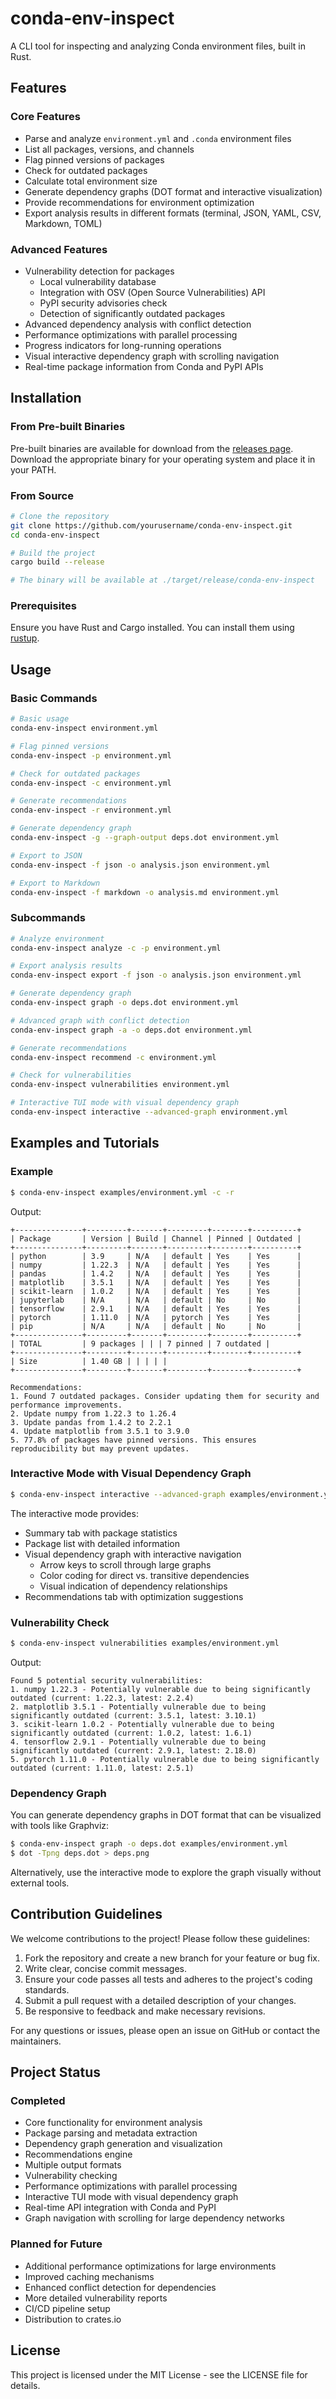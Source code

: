 # conda-env-inspect

A CLI tool for inspecting and analyzing Conda environment files, built in Rust.

## Features

### Core Features
- Parse and analyze `environment.yml` and `.conda` environment files
- List all packages, versions, and channels
- Flag pinned versions of packages
- Check for outdated packages
- Calculate total environment size
- Generate dependency graphs (DOT format and interactive visualization)
- Provide recommendations for environment optimization
- Export analysis results in different formats (terminal, JSON, YAML, CSV, Markdown, TOML)

### Advanced Features
- Vulnerability detection for packages
  - Local vulnerability database
  - Integration with OSV (Open Source Vulnerabilities) API
  - PyPI security advisories check
  - Detection of significantly outdated packages
- Advanced dependency analysis with conflict detection
- Performance optimizations with parallel processing
- Progress indicators for long-running operations
- Visual interactive dependency graph with scrolling navigation
- Real-time package information from Conda and PyPI APIs

## Installation

### From Pre-built Binaries

Pre-built binaries are available for download from the [releases page](https://github.com/yourusername/conda-env-inspect/releases). Download the appropriate binary for your operating system and place it in your PATH.

### From Source

```bash
# Clone the repository
git clone https://github.com/yourusername/conda-env-inspect.git
cd conda-env-inspect

# Build the project
cargo build --release

# The binary will be available at ./target/release/conda-env-inspect
```

### Prerequisites

Ensure you have Rust and Cargo installed. You can install them using [rustup](https://rustup.rs/).

## Usage

### Basic Commands

```bash
# Basic usage
conda-env-inspect environment.yml

# Flag pinned versions
conda-env-inspect -p environment.yml

# Check for outdated packages
conda-env-inspect -c environment.yml

# Generate recommendations
conda-env-inspect -r environment.yml

# Generate dependency graph
conda-env-inspect -g --graph-output deps.dot environment.yml

# Export to JSON
conda-env-inspect -f json -o analysis.json environment.yml

# Export to Markdown
conda-env-inspect -f markdown -o analysis.md environment.yml
```

### Subcommands

```bash
# Analyze environment
conda-env-inspect analyze -c -p environment.yml

# Export analysis results
conda-env-inspect export -f json -o analysis.json environment.yml

# Generate dependency graph
conda-env-inspect graph -o deps.dot environment.yml

# Advanced graph with conflict detection
conda-env-inspect graph -a -o deps.dot environment.yml

# Generate recommendations
conda-env-inspect recommend -c environment.yml

# Check for vulnerabilities
conda-env-inspect vulnerabilities environment.yml

# Interactive TUI mode with visual dependency graph
conda-env-inspect interactive --advanced-graph environment.yml
```

## Examples and Tutorials

### Example

```bash
$ conda-env-inspect examples/environment.yml -c -r
```

Output:
```
+---------------+---------+-------+---------+--------+----------+
| Package       | Version | Build | Channel | Pinned | Outdated |
+---------------+---------+-------+---------+--------+----------+
| python        | 3.9     | N/A   | default | Yes    | Yes      |
| numpy         | 1.22.3  | N/A   | default | Yes    | Yes      |
| pandas        | 1.4.2   | N/A   | default | Yes    | Yes      |
| matplotlib    | 3.5.1   | N/A   | default | Yes    | Yes      |
| scikit-learn  | 1.0.2   | N/A   | default | Yes    | Yes      |
| jupyterlab    | N/A     | N/A   | default | No     | No       |
| tensorflow    | 2.9.1   | N/A   | default | Yes    | Yes      |
| pytorch       | 1.11.0  | N/A   | pytorch | Yes    | Yes      |
| pip           | N/A     | N/A   | default | No     | No       |
+---------------+---------+-------+---------+--------+----------+
| TOTAL         | 9 packages | | | 7 pinned | 7 outdated |
+---------------+---------+-------+---------+--------+----------+
| Size          | 1.40 GB | | | | |
+---------------+---------+-------+---------+--------+----------+

Recommendations:
1. Found 7 outdated packages. Consider updating them for security and performance improvements.
2. Update numpy from 1.22.3 to 1.26.4
3. Update pandas from 1.4.2 to 2.2.1
4. Update matplotlib from 3.5.1 to 3.9.0
5. 77.8% of packages have pinned versions. This ensures reproducibility but may prevent updates.
```

### Interactive Mode with Visual Dependency Graph

```bash
$ conda-env-inspect interactive --advanced-graph examples/environment.yml
```

The interactive mode provides:
- Summary tab with package statistics
- Package list with detailed information
- Visual dependency graph with interactive navigation
  - Arrow keys to scroll through large graphs
  - Color coding for direct vs. transitive dependencies
  - Visual indication of dependency relationships
- Recommendations tab with optimization suggestions

### Vulnerability Check

```bash
$ conda-env-inspect vulnerabilities examples/environment.yml
```

Output:
```
Found 5 potential security vulnerabilities:
1. numpy 1.22.3 - Potentially vulnerable due to being significantly outdated (current: 1.22.3, latest: 2.2.4)
2. matplotlib 3.5.1 - Potentially vulnerable due to being significantly outdated (current: 3.5.1, latest: 3.10.1)
3. scikit-learn 1.0.2 - Potentially vulnerable due to being significantly outdated (current: 1.0.2, latest: 1.6.1)
4. tensorflow 2.9.1 - Potentially vulnerable due to being significantly outdated (current: 2.9.1, latest: 2.18.0)
5. pytorch 1.11.0 - Potentially vulnerable due to being significantly outdated (current: 1.11.0, latest: 2.5.1)
```

### Dependency Graph

You can generate dependency graphs in DOT format that can be visualized with tools like Graphviz:

```bash
$ conda-env-inspect graph -o deps.dot examples/environment.yml
$ dot -Tpng deps.dot > deps.png
```

Alternatively, use the interactive mode to explore the graph visually without external tools.

## Contribution Guidelines

We welcome contributions to the project! Please follow these guidelines:

1. Fork the repository and create a new branch for your feature or bug fix.
2. Write clear, concise commit messages.
3. Ensure your code passes all tests and adheres to the project's coding standards.
4. Submit a pull request with a detailed description of your changes.
5. Be responsive to feedback and make necessary revisions.

For any questions or issues, please open an issue on GitHub or contact the maintainers.

## Project Status

### Completed
- Core functionality for environment analysis
- Package parsing and metadata extraction
- Dependency graph generation and visualization
- Recommendations engine
- Multiple output formats
- Vulnerability checking
- Performance optimizations with parallel processing
- Interactive TUI mode with visual dependency graph
- Real-time API integration with Conda and PyPI
- Graph navigation with scrolling for large dependency networks

### Planned for Future
- Additional performance optimizations for large environments
- Improved caching mechanisms
- Enhanced conflict detection for dependencies
- More detailed vulnerability reports
- CI/CD pipeline setup
- Distribution to crates.io

## License

This project is licensed under the MIT License - see the LICENSE file for details. 